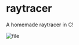 # raytracer

A homemade raytracer in C!

![file](https://github.com/harieamjari/raytracer/blob/master/img/ray.png)
